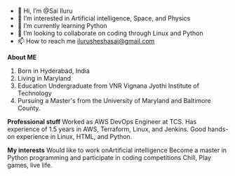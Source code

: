- 👋 Hi, I’m @Sai Iluru
- 👀 I’m interested in Artificial intelligence, Space, and Physics
- 🌱 I’m currently learning Python 
- 💞️ I’m looking to collaborate on coding through Linux and Python
- 📫 How to reach me ilurusheshasai@gmail.com

<!---
Ilurusheshasai/Ilurusheshasai is a ✨ special ✨ repository because its `README.md` (this file) appears on your GitHub profile.
You can click the Preview link to take a look at your changes.
--->
**About ME**
  1. Born in Hyderabad, India
  2. Living in Maryland
  3. Education Undergraduate from VNR Vignana Jyothi Institute of Technology
  4. Pursuing a Master's from the University of Maryland and Baltimore County.
 
 **Professional stuff**
 Worked as AWS DevOps Engineer at TCS.
 Has experience of 1.5 years in AWS, Terraform, Linux, and Jenkins.
 Good hands-on experience in Linux, HTML, and Python.
 
 **My interests**
 Would like to work onArtificial intelligence
 Become a master in Python programming and participate in coding competitions
 Chill, Play games, live life.
 
 
  

